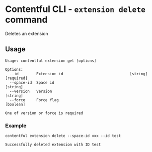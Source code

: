 # Contentful CLI - `extension delete` command

Deletes an extension

## Usage

```
Usage: contentful extension get [options]

Options:
  --id        Extension id                              [string] [required]
  --space-id  Space id                                             [string]
  --version   Version                                              [string]
  --force     Force flag                                          [boolean]

One of version or force is required
```
### Example

```shell
contentful extension delete --space-id xxx --id test

Successfully deleted extension with ID test
```

